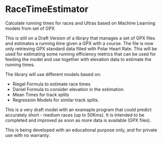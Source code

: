 # RaceTimeEstimator
Calculate running times for races and Ultras based on Machine Learning models from set of GPX

This is still on a Draft Version of a library that manages a set of GPX files and estimates a running time given a GPX with a course. The file is now only retrieving GPX standard data filled with Polar Heart Rate. This will be used for estimating some running efficiency metrics that can be used for feeding the model and use together with elevation data to estimate the running times.

The library will use different models based on:
- Riegel Formula to estimate race times
- Daniel Formula to consider elevation in the estimation
- Mean Times for track splits
- Regression Models for similar track splits.

This is a very draft model with an examaple program that could predict accurately short - medium races (up to 50Kms). It is intended to be completed and improved as soon as more data is available (GPX files).

This is being developed with an educational purpose only, and for private use with no warranty.
